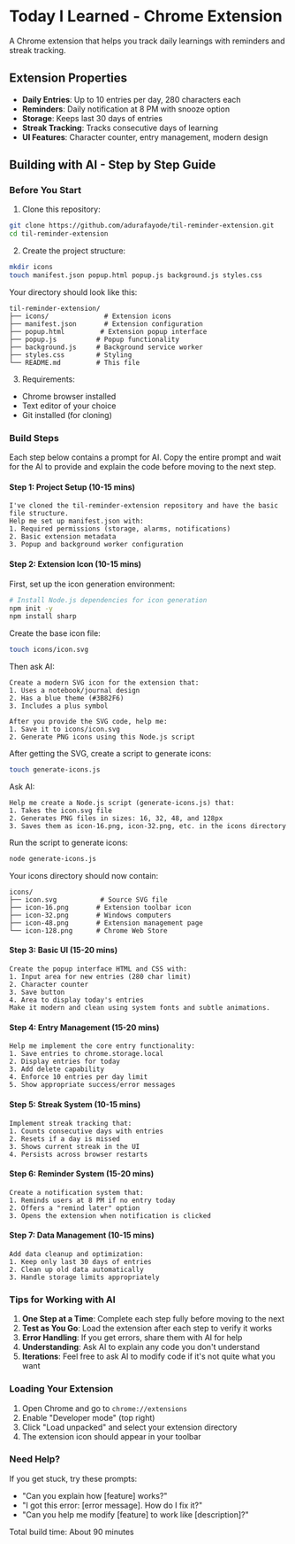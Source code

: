 # Today I Learned - Chrome Extension

A Chrome extension that helps you track daily learnings with reminders and streak tracking.

## Extension Properties

- **Daily Entries**: Up to 10 entries per day, 280 characters each
- **Reminders**: Daily notification at 8 PM with snooze option
- **Storage**: Keeps last 30 days of entries
- **Streak Tracking**: Tracks consecutive days of learning
- **UI Features**: Character counter, entry management, modern design

## Building with AI - Step by Step Guide

### Before You Start

1. Clone this repository:

```bash
git clone https://github.com/adurafayode/til-reminder-extension.git
cd til-reminder-extension
```

2. Create the project structure:

```bash
mkdir icons
touch manifest.json popup.html popup.js background.js styles.css
```

Your directory should look like this:

```
til-reminder-extension/
├── icons/              # Extension icons
├── manifest.json       # Extension configuration
├── popup.html         # Extension popup interface
├── popup.js          # Popup functionality
├── background.js     # Background service worker
├── styles.css        # Styling
└── README.md         # This file
```

3. Requirements:

- Chrome browser installed
- Text editor of your choice
- Git installed (for cloning)

### Build Steps

Each step below contains a prompt for AI. Copy the entire prompt and wait for the AI to provide and explain the code before moving to the next step.

#### Step 1: Project Setup (10-15 mins)

```
I've cloned the til-reminder-extension repository and have the basic file structure.
Help me set up manifest.json with:
1. Required permissions (storage, alarms, notifications)
2. Basic extension metadata
3. Popup and background worker configuration
```

#### Step 2: Extension Icon (10-15 mins)

First, set up the icon generation environment:

```bash
# Install Node.js dependencies for icon generation
npm init -y
npm install sharp
```

Create the base icon file:

```bash
touch icons/icon.svg
```

Then ask AI:

```
Create a modern SVG icon for the extension that:
1. Uses a notebook/journal design
2. Has a blue theme (#3B82F6)
3. Includes a plus symbol

After you provide the SVG code, help me:
1. Save it to icons/icon.svg
2. Generate PNG icons using this Node.js script
```

After getting the SVG, create a script to generate icons:

```bash
touch generate-icons.js
```

Ask AI:

```
Help me create a Node.js script (generate-icons.js) that:
1. Takes the icon.svg file
2. Generates PNG files in sizes: 16, 32, 48, and 128px
3. Saves them as icon-16.png, icon-32.png, etc. in the icons directory
```

Run the script to generate icons:

```bash
node generate-icons.js
```

Your icons directory should now contain:

```
icons/
├── icon.svg           # Source SVG file
├── icon-16.png       # Extension toolbar icon
├── icon-32.png       # Windows computers
├── icon-48.png       # Extension management page
└── icon-128.png      # Chrome Web Store
```

#### Step 3: Basic UI (15-20 mins)

```
Create the popup interface HTML and CSS with:
1. Input area for new entries (280 char limit)
2. Character counter
3. Save button
4. Area to display today's entries
Make it modern and clean using system fonts and subtle animations.
```

#### Step 4: Entry Management (15-20 mins)

```
Help me implement the core entry functionality:
1. Save entries to chrome.storage.local
2. Display entries for today
3. Add delete capability
4. Enforce 10 entries per day limit
5. Show appropriate success/error messages
```

#### Step 5: Streak System (10-15 mins)

```
Implement streak tracking that:
1. Counts consecutive days with entries
2. Resets if a day is missed
3. Shows current streak in the UI
4. Persists across browser restarts
```

#### Step 6: Reminder System (15-20 mins)

```
Create a notification system that:
1. Reminds users at 8 PM if no entry today
2. Offers a "remind later" option
3. Opens the extension when notification is clicked
```

#### Step 7: Data Management (10-15 mins)

```
Add data cleanup and optimization:
1. Keep only last 30 days of entries
2. Clean up old data automatically
3. Handle storage limits appropriately
```

### Tips for Working with AI

1. **One Step at a Time**: Complete each step fully before moving to the next
2. **Test as You Go**: Load the extension after each step to verify it works
3. **Error Handling**: If you get errors, share them with AI for help
4. **Understanding**: Ask AI to explain any code you don't understand
5. **Iterations**: Feel free to ask AI to modify code if it's not quite what you want

### Loading Your Extension

1. Open Chrome and go to `chrome://extensions`
2. Enable "Developer mode" (top right)
3. Click "Load unpacked" and select your extension directory
4. The extension icon should appear in your toolbar

### Need Help?

If you get stuck, try these prompts:

- "Can you explain how [feature] works?"
- "I got this error: [error message]. How do I fix it?"
- "Can you help me modify [feature] to work like [description]?"

Total build time: About 90 minutes
